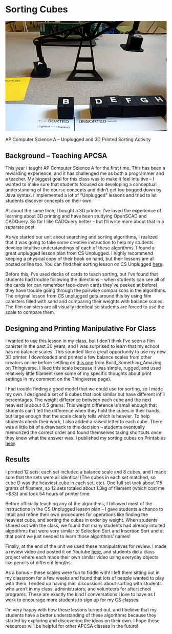 # Sorting Cubes

![](../images/cube_sort.png)

AP Computer Science A – Unplugged and 3D Printed Sorting Activity
## Background – Teaching APCSA

This year I taught AP Computer Science A for the first time. This has been a
rewarding experience, and it has challenged me as both a programmer and a
teacher. My biggest goal for this class was to make it feel intuitive – I wanted
to make sure that students focused on developing a conceptual understanding of
the course concepts and didn’t get too bogged down by Java syntax. I implemented
a lot of “Unplugged” lessons and tried to let students discover concepts on
their own.

At about the same time, I bought a 3D printer. I’ve loved the experience of
learning about 3D printing and have been studying OpenSCAD and CADQuery. So far
I like CADQuery better – but I’ll write more about that in a separate post.

As we started our unit about searching and sorting algorithms, I realized that
it was going to take some creative instruction to help my students develop
intuitive understandings of each of these algorithms. I found a great unplugged
lesson plan from CS Unplugged. I highly recommend keeping a physical copy of
their book on hand, but their lessons are all posted online too. You can find
their sorting lesson on CS Unplugged
[here](https://csunplugged.org/en/topics/sorting/).

Before this, I’ve used decks of cards to teach sorting, but I’ve found that
students had trouble following the directions – when students can see all of the
cards (or can remember face-down cards they’ve peeked at before), they have
trouble going through the pairwise comparisons in the algorithms. The original
lesson from CS unplugged gets around this by using film canisters filled with
sand and comparing their weights with balance scales. The film canisters are all
visually identical so students are forced to use the scale to compare them.

## Designing and Printing Manipulative For Class

I wanted to use this lesson in my class, but I don’t think I’ve seen a film
canister in the past 20 years, and I was surprised to learn that my school has
no balance scales. This sounded like a great opportunity to use my new 3D
printer. I downloaded and printed a few balance scales from other creators
online before settling on [this one](https://www.thingiverse.com/thing:3742652)
from Build_Something_Amazing on Thingiverse. I liked this scale because it was
simple, rugged, and used relatively little filament (see some of my specific
thoughts about print settings in my comment on the Thingiverse page).

I had trouble finding a good model that we could use for sorting, so I made my
own. I designed a set of 8 cubes that look similar but have different infill
percentages. The weight difference between each cube and the next heaviest is
about 0.5 grams. This weight difference is small enough that students can’t tell
the difference when they hold the cubes in their hands, but large enough that
the scale clearly tells which is heavier. To help students check their work, I
also added a raised letter to each cube. There was a little bit of a drawback to
this decision – students eventually memorized the correct order and found
themselves taking shortcuts once they knew what the answer was. I published my
sorting cubes on Printables [here](https://www.printables.com/).

## Results

I printed 12 sets: each set included a balance scale and 8 cubes, and I made
sure that the sets were all identical (The cubes in each set matched, so cube D
was the heaviest cube in each set, etc). One full set took about 115 grams of
filament, so 12 sets totaled about 1.3kg of filament (which cost me ~$33) and
took 54 hours of printer time.

Before officially teaching any of the algorithms, I followed most of the
instructions in the CS Unplugged lesson plan – I gave students a chance to
intuit and refine their own procedures for operations like finding the heaviest
cube, and sorting the cubes in order by weight. When students shared out with
the class, we found that many students had already intuited algorithms that were
very similar to Selection Sort and Insertion Sort and at that point we just
needed to learn those algorithms’ names!

Finally, at the end of the unit we used these manipulatives for review. I made a
review video and posted it on Youtube [here](https://www.youtube.com/), and
students did a class project where each made their own similar video using
everyday objects like pencils of different lengths.

As a bonus – these scales were fun to fiddle with! I left them sitting out in my
classroom for a few weeks and found that lots of people wanted to play with
them. I ended up having mini discussions about sorting with students who aren’t
in my class, administrators, and volunteers for afterschool programs. These are
exactly the kind I conversations I love to have as I work to encourage more
students to sign up for my CS classes.

I’m very happy with how these lessons turned out, and I believe that my students
have a better understanding of these algorithms because they started by
exploring and discovering the ideas on their own. I hope these resources will be
helpful for other APCSA classes in the future!

